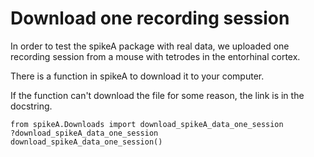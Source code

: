 # Download one recording session

In order to test the spikeA package with real data, we uploaded one recording session from a mouse with tetrodes in the entorhinal cortex.

There is a function in spikeA to download it to your computer.

If the function can't download the file for some reason, the link is in the docstring.

```
from spikeA.Downloads import download_spikeA_data_one_session
?download_spikeA_data_one_session
download_spikeA_data_one_session()
```


